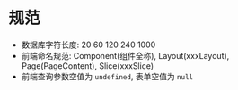 # 规范

- 数据库字符长度: 20 60 120 240 1000
- 前端命名规范: Component(组件全称), Layout(xxxLayout), Page(PageContent), Slice(xxxSlice)
- 前端查询参数空值为 `undefined`, 表单空值为 `null`
